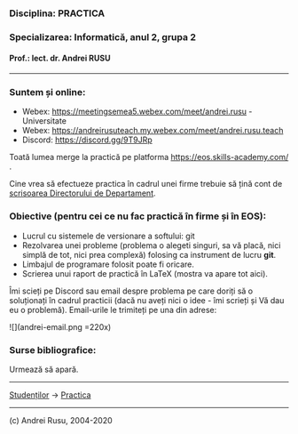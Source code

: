 
### **Disciplina**: PRACTICA

### **Specializarea**: Informatică, anul 2, grupa 2

#### Prof.: lect. dr. Andrei RUSU

---

### Suntem și online: 
- Webex: https://meetingsemea5.webex.com/meet/andrei.rusu - Universitate
- Webex: https://andreirusuteach.my.webex.com/meet/andrei.rusu.teach
- Discord: https://discord.gg/9T9JRp


Toată lumea merge la practică pe platforma https://eos.skills-academy.com/ .

Cine vrea să efectueze practica în cadrul unei firme trebuie să țină cont de [scrisoarea Directorului de Departament](./practica2020FIRME.pdf). 

### Obiective (pentru cei ce nu fac practică în firme și în EOS):

- Lucrul cu sistemele de versionare a softului: git
- Rezolvarea unei probleme (problema o alegeti singuri, sa vă placă, nici simplă de tot, nici prea complexă) folosing ca instrument de lucru __git__. 
- Limbajul de programare folosit poate fi oricare.
- Scrierea unui raport de practică în LaTeX (mostra va apare tot aici). 

Îmi scieți pe Discord sau email despre problema pe care doriți să o soluționați în cadrul practicii (dacă nu aveți nici o idee - îmi scrieți și Vă dau eu o problemă). Email-urile le trimiteți pe una din adrese: 

![](andrei-email.png =220x)




### Surse bibliografice:

Urmează să apară. 


***

[Studenților](./) -> [Practica]() 

---

(c) Andrei Rusu, 2004-2020



